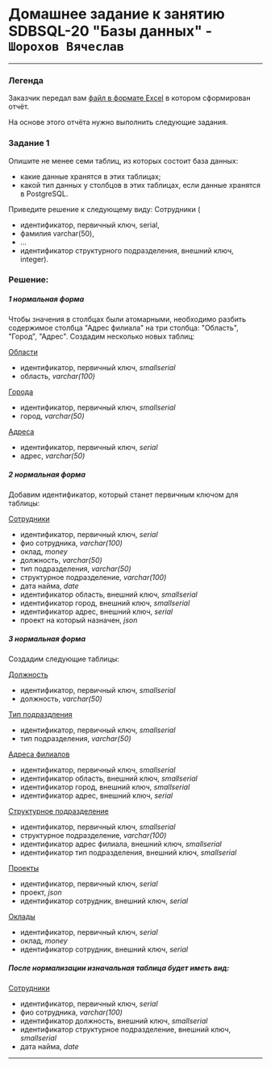 # Домашнее задание к занятию SDBSQL-20 "Базы данных" - `Шорохов Вячеслав`

---
### Легенда

Заказчик передал вам [файл в формате Excel](hw-12-1.xlsx) в котором сформирован отчёт.

На основе этого отчёта нужно выполнить следующие задания.

### Задание 1

Опишите не менее семи таблиц, из которых состоит база данных:
- какие данные хранятся в этих таблицах;
- какой тип данных у столбцов в этих таблицах, если данные хранятся в PostgreSQL.

Приведите решение к следующему виду:
Сотрудники (
- идентификатор, первичный ключ, serial,
- фамилия varchar(50),
- ...
- идентификатор структурного подразделения, внешний ключ, integer).

### Решение:

##### 1 нормальная форма
Чтобы значения в столбцах были атомарными, необходимо разбить содержимое столбца "Адрес филиала" на три столбца: "Область", "Город", "Адрес".
Создадим несколько новых таблиц:

<ins>Области</ins>
* идентификатор, первичный ключ, *smallserial*
* область, *varchar(100)*

<ins>Города</ins> 
* идентификатор, первичный ключ, *smallserial*
* город, *varchar(50)*

<ins>Адреса</ins> 
* идентификатор, первичный ключ, *serial*
* адрес, *varchar(50)*

##### 2 нормальная форма
Добавим идентификатор, который станет первичным ключом для таблицы:

<ins>Сотрудники</ins> 
* идентификатор, первичный ключ, *serial*
* фио сотрудника, *varchar(100)*
* оклад, *money*
* должность, *varchar(50)*
* тип подразделения, *varchar(50)*
* структурное подразделение, *varchar(100)*
* дата найма, *date*
* идентификатор область, внешний ключ, *smallserial*
* идентификатор город, внешний ключ, *smallserial*
* идентификатор адрес, внешний ключ, *serial*
* проект на который назначен, *json*

##### 3 нормальная форма
Создадим следующие таблицы:

<ins>Должность</ins> 
* идентификатор, первичный ключ, *smallserial*
* должность, *varchar(50)*

<ins>Тип подраздления</ins> 
* идентификатор, первичный ключ, *smallserial*
* тип подразделения, *varchar(50)*

<ins>Адреса филиалов</ins> 
* идентификатор, первичный ключ, *smallserial*
* идентификатор область, внешний ключ, *smallserial*
* идентификатор город, внешний ключ, *smallserial*
* идентификатор адрес, внешний ключ, *serial*

<ins>Структурное подразделение</ins>
* идентификатор, первичный ключ, *smallserial*
* структурное подразделение, *varchar(100)*
* идентификатор адрес филиала, внешний ключ, *smallserial*
* идентификатор тип подразделения, внешний ключ, *smallserial*

<ins>Проекты</ins> 
* идентификатор, первичный ключ, *serial*
* проект, *json*
* идентификатор сотрудник, внешний ключ, *serial*

<ins>Оклады</ins> 
* идентификатор, первичный ключ, *serial*
* оклад, *money*
* идентификатор сотрудник, внешний ключ, *serial*

##### После нормализации изначальная таблица будет иметь вид:

<ins>Сотрудники</ins>
* идентификатор, первичный ключ, *serial*
* фио сотрудника, *varchar(100)*
* идентификатор должность, внешний ключ, *smallserial*
* идентификатор структурное подразделение, внешний ключ, *smallserial*
* дата найма, *date*

---